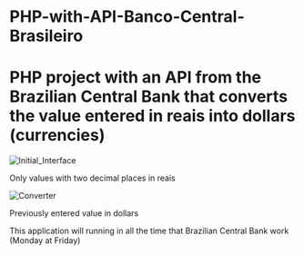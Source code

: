 # PHP-with-API-Banco-Central-Brasileiro
<h1> PHP project with an API from the Brazilian Central Bank that converts the value entered in reais into dollars (currencies)</h1>

![Initial_Interface](https://i.imgur.com/dyXCZJ9.png)
<p> Only values ​​with two decimal places in reais <p>


![Converter](https://i.imgur.com/ci43xJy.png)
<p> Previously entered value in dollars <p>

<p> This application will running in all the time that Brazilian Central Bank work (Monday at Friday) <p>
